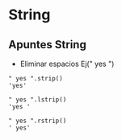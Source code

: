 # String

## Apuntes String

- Eliminar espacios Ej(" yes ")

```
" yes ".strip()
'yes'

" yes ".lstrip()
'yes '

" yes ".rstrip()
' yes'
```

